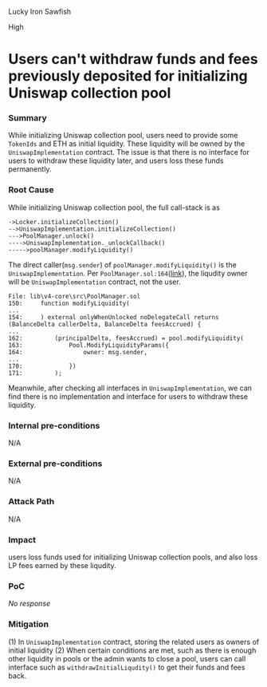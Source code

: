 Lucky Iron Sawfish

High

# Users can't withdraw funds and fees previously deposited for initializing Uniswap collection pool

### Summary

While initializing Uniswap collection pool, users need to provide some ````TokenIds```` and ETH as initial liquidity. These liquidity will be owned by the ````UniswapImplementation```` contract. The issue is that there is no interface for users to withdraw these liquidity later, and users loss these funds permanently.

### Root Cause

While initializing Uniswap collection pool, the full call-stack is as
```solidity
->Locker.initializeCollection()
-->UniswapImplementation.initializeCollection()
--->PoolManager.unlock()
---->UniswapImplementation._unlockCallback()
----->poolManager.modifyLiquidity()
```
The direct caller(````msg.sender````) of ````poolManager.modifyLiquidity()```` is the ````UniswapImplementation````. Per ````PoolManager.sol:164````([link](https://github.com/Uniswap/v4-core/blob/e06fb6a3511d61332db4a9fa05bc4348937c07d4/src/PoolManager.sol#L164)), the liqudity owner will be ````UniswapImplementation```` contract, not the user.
```solidity
File: lib\v4-core\src\PoolManager.sol
150:     function modifyLiquidity(
...
154:     ) external onlyWhenUnlocked noDelegateCall returns (BalanceDelta callerDelta, BalanceDelta feesAccrued) {
...
162:         (principalDelta, feesAccrued) = pool.modifyLiquidity(
163:             Pool.ModifyLiquidityParams({
164:                 owner: msg.sender,
...
170:             })
171:         );

```
Meanwhile, after checking all interfaces in ````UniswapImplementation````, we can find there is no implementation and interface for users to withdraw these liquidity. 

### Internal pre-conditions

N/A

### External pre-conditions

N/A

### Attack Path

N/A

### Impact

users loss funds used for initializing Uniswap collection pools, and also loss LP fees earned by these liqudity.

### PoC

_No response_

### Mitigation
(1) In ````UniswapImplementation```` contract, storing the related users as owners of initial liquidity
(2) When certain conditions are met, such as there is enough other liquidity in pools or the admin wants to close a pool, users can call interface such as ````withdrawInitialLiqudity()```` to get their funds and fees back.
